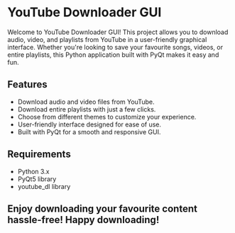 # YouTube Downloader GUI

Welcome to YouTube Downloader GUI! This project allows you to download audio, video, and playlists from YouTube in a user-friendly graphical interface. 
Whether you're looking to save your favourite songs, videos, or entire playlists, this Python application built with PyQt makes it easy and fun.

## Features

- Download audio and video files from YouTube.
- Download entire playlists with just a few clicks.
- Choose from different themes to customize your experience.
- User-friendly interface designed for ease of use.
- Built with PyQt for a smooth and responsive GUI.

## Requirements

- Python 3.x
- PyQt5 library
- youtube_dl library

## Enjoy downloading your favourite content hassle-free! Happy downloading!
